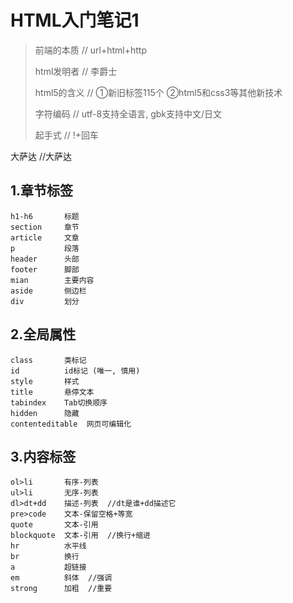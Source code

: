 # HTML入门笔记1

> 前端的本质        // url+html+http
>
> html发明者       // 李爵士
>
> html5的含义     // ①新旧标签115个  ②html5和css3等其他新技术
>
> 字符编码           // utf-8支持全语言, gbk支持中文/日文
>
> 起手式               //  !+回车

大萨达           //大萨达



## 1.章节标签

```
h1-h6       标题
section     章节
article     文章
p           段落           
header      头部
footer      脚部
mian        主要内容
aside       侧边栏
div         划分
```



## 2.全局属性

```
class       类标记
id          id标记 (唯一, 慎用)
style       样式
title       悬停文本
tabindex    Tab切换顺序
hidden      隐藏
contenteditable  网页可编辑化
```



## 3.内容标签

```
ol>li       有序-列表
ul>li       无序-列表
dl>dt+dd    描述-列表  //dt是谁+dd描述它
pre>code    文本-保留空格+等宽
quote       文本-引用
blockquote  文本-引用  //换行+缩进
hr          水平线
br          换行
a           超链接
em          斜体  //强调
strong      加粗  //重要
```





